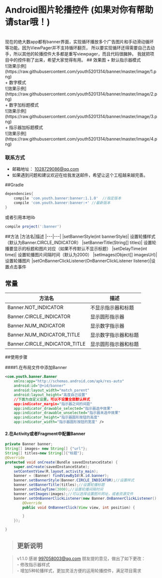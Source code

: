 # Android图片轮播控件 (如果对你有帮助请star哦！) 
<br>
现在的绝大数app都有banner界面，实现循环播放多个广告图片和手动滑动循环等功能。因为ViewPager并不支持循环翻页，
所以要实现循环还得需要自己去动手，所以其他的轮播控件大多都是重写viewpager，而且代码很臃肿。
我就把项目中的控件剔了出来，希望大家觉得有用。
## 效果图
+ 默认指示器模式<br>
![效果示例](https://raw.githubusercontent.com/youth5201314/banner/master/image/1.png)<br>
+ 数字模式<br>
![效果示例](https://raw.githubusercontent.com/youth5201314/banner/master/image/2.png)<br>
+ 数字加标题模式<br>
![效果示例](https://raw.githubusercontent.com/youth5201314/banner/master/image/3.png)<br>
+ 指示器加标题模式<br>
![效果示例](https://raw.githubusercontent.com/youth5201314/banner/master/image/4.png)

### 联系方式
* 邮箱地址： 1028729086@qq.com 
* 如果遇到问题和建议欢迎在给我发送邮件，希望让这个工程越来越完善。

##Gradle
```groovy
dependencies{
    compile 'com.youth.banner:banner:1.1.0'  //指定版本
    compile 'com.youth.banner:banner:+' //最新版本
}
```
或者引用本地lib
```groovy
compile project(':banner')
```
##方法
|方法名|描述
|---|---|
|setBannerStyle(int bannerStyle)| 设置轮播样式（默认为Banner.CIRCLE_INDICATOR）
|setBannerTitle(String[] titles)| 设置轮播要显示的标题和图片对应（如果不传默认不显示标题）
|setDelayTime(int time)| 设置轮播图片间隔时间（默认为2000）
|setImages(Object[] imagesUrl)| 设置轮播图片 
|setOnBannerClickListener(OnBannerClickListener listener)|设置点击事件
## 常量
|方法名|描述
|---|---|
|Banner.NOT_INDICATOR| 不显示指示器和标题
|Banner.CIRCLE_INDICATOR| 显示圆形指示器
|Banner.NUM_INDICATOR| 显示数字指示器
|Banner.NUM_INDICATOR_TITLE| 显示数字指示器和标题
|Banner.CIRCLE_INDICATOR_TITLE| 显示圆形指示器和标题
##使用步骤

####1.在布局文件中添加Banner
```xml
<com.youth.banner.Banner
    xmlns:app="http://schemas.android.com/apk/res-auto"
    android:id="@+id/banner"
    android:layout_width="match_parent"
    android:layout_height="高度自己设置"
    //下面为自定义设置，可以不设置全部默认样式
    app:indicator_margin="指示器之间的间距"
    app:indicator_drawable_selected="指示器选中效果"
    app:indicator_drawable_unselected="指示器未选中效果"
    app:indicator_height="指示器圆形按钮的高度"
    app:indicator_width="指示器圆形按钮的宽度" />
```
#### 2.在Activity或者Fragment中配置Banner 
```java
private Banner banner;
String[] images= new String[] {"url"};
String[] titles=new String[]{"标题"};
@Override
protected void onCreate(Bundle savedInstanceState) {
    super.onCreate(savedInstanceState);
    setContentView(R.layout.activity_main);
    banner = (Banner) findViewById(R.id.banner);
    banner.setBannerStyle(Banner.CIRCLE_INDICATOR);//设置样式
    banner.setBannerTitle(titles);//设置轮播标题
    banner.setDelayTime(3000);//设置轮播间隔时间
    banner.setImages(images);//可以选择设置图片网址，或者资源文件
    banner.setOnBannerClickListener(new Banner.OnBannerClickListener() {//设置点击事件
        @Override
        public void OnBannerClick(View view, int position) {

        }
    });

}
```

> ## 更新说明

> v1.1.0  感谢 <997058003@qq.com> 朋友提的意见，做出了如下更改：<br>
     - 修改指示器样式<br>
     - 增加5种轮播样式，更加灵活方便的运用轮播控件，满足项目需求<br>


